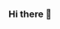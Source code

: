 ### Hi there 👋

<!--
**Neltriee/Neltriee** is a ✨ _special_ ✨ repository because its `README.md` (this file) appears on your GitHub profile.

Here are some ideas to get you started:

- 🔭 I’m currently working on an Attendance System API for our School implementation with RFID.
- 🌱 I’m currently learning Angular and RESTful API with SpringBoot.
- 👯 I’m looking to collaborate on Web Development and those who are looking for API.
- 🤔 I’m looking for help with currently nothing.
- 💬 Ask me about spring boot.
- 📫 How to reach me: use my personal email vbatecan@gmail.com
- 😄 Pronouns: I am he/him
- ⚡ Fun fact: I started learning when I was 10-11 years old.
-->

